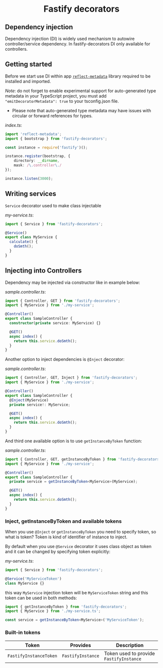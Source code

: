 <h1 align="center">Fastify decorators</h1>

## Dependency injection

Dependency injection (DI) is widely used mechanism to autowire controller/service dependency.
In fastify-decorators DI only available for controllers.

## Getting started

Before we start use DI within app [`reflect-metadata`] library required to be installed and imported.

*Note*: do not forget to enable experimental support for auto-generated type metadata in your TypeScript project, you must add `"emitDecoratorMetadata": true` to your tsconfig.json file.
   - Please note that auto-generated type metadata may have issues with circular or forward references for types.

*index.ts*:
```typescript
import 'reflect-metadata';
import { bootstrap } from 'fastify-decorators';

const instance = require('fastify')();

instance.register(bootstrap, {
    directory: __dirname,
    mask: /\.controller\./
});

instance.listen(3000);
```

## Writing services

`Service` decorator used to make class injectable

*my-service.ts*:
```typescript
import { Service } from 'fastify-decorators';

@Service()
export class MyService {
  calculate() {
    doSmth();
  }
}
```

## Injecting into Controllers

Dependency may be injected via constructor like in example below:

*sample.controller.ts*:
```typescript
import { Controller, GET } from 'fastify-decorators';
import { MyService } from './my-service';

@Controller()
export class SampleController {
  constructor(private service: MyService) {}

  @GET()
  async index() {
    return this.service.doSmth();
  }
}
```

Another option to inject dependencies is `@Inject` decorator:

*sample.controller.ts*:
```typescript
import { Controller, GET, Inject } from 'fastify-decorators';
import { MyService } from './my-service';

@Controller()
export class SampleController {
  @Inject(MyService)
  private service!: MyService;

  @GET()
  async index() {
    return this.service.doSmth();
  }
}
```

And third one available option is to use `getInstanceByToken` function:

*sample.controller.ts*:
```typescript
import { Controller, GET, getInstanceByToken } from 'fastify-decorators';
import { MyService } from './my-service';

@Controller()
export class SampleController {
  private service = getInstanceByToken<MyService>(MyService);

  @GET()
  async index() {
    return this.service.doSmth();
  }
}
```

### Inject, getInstanceByToken and available tokens

When you use `@Inject` or `getInstanceByToken` you need to specify token, so what is token?
Token is kind of identifier of instance to inject.

By default when you use `@Service` decorator it uses class object as token and it can be changed by specifying token explicitly:

*my-service.ts*:
```typescript
import { Service } from 'fastify-decorators';

@Service('MyServiceToken')
class MyService {}
```

this way `MyService` injection token will be `MyServiceToken` string and this token can be used in both methods:

```typescript
import { getInstanceByToken } from 'fastify-decorators';
import { MyService } from './my-service.ts';

const service = getInstanceByToken<MyService>('MyServiceToken');
```

### Built-in tokens

| Token                  | Provides          | Description                             |
|------------------------|-------------------|-----------------------------------------|
| `FastifyInstanceToken` | `FastifyInstance` | Token used to provide `FastifyInstance` |

[`reflect-metadata`]: https://npmjs.org/package/reflect-metadata
